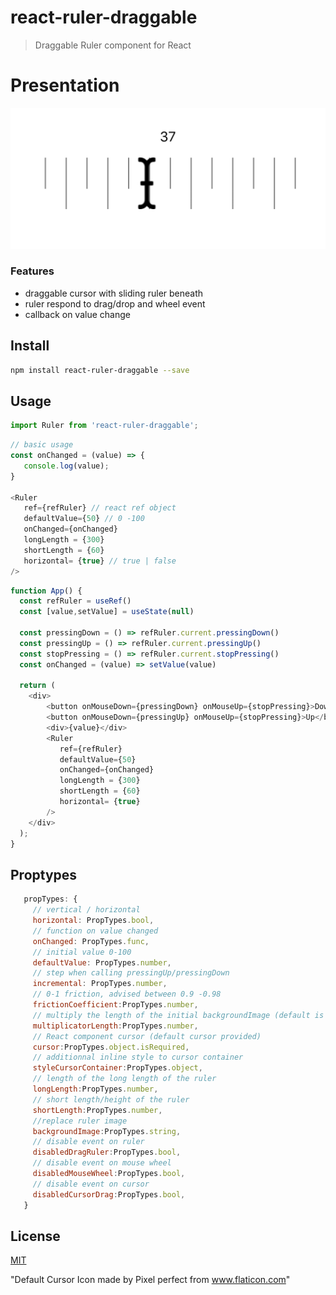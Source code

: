 # react-ruler-draggable

> Draggable Ruler component for React

# Presentation

![设计稿](./src/assets/ui.png "ui")


### Features

* draggable cursor with sliding ruler beneath
* ruler respond to drag/drop and wheel event
* callback on value change



## Install

```bash
npm install react-ruler-draggable --save
```

## Usage

``` js
import Ruler from 'react-ruler-draggable';
```

``` js
// basic usage
const onChanged = (value) => {
   console.log(value);
}

<Ruler
   ref={refRuler} // react ref object
   defaultValue={50} // 0 -100
   onChanged={onChanged}
   longLength = {300}
   shortLength = {60}
   horizontal= {true} // true | false
/>
```


``` js
function App() {
  const refRuler = useRef()
  const [value,setValue] = useState(null)

  const pressingDown = () => refRuler.current.pressingDown()
  const pressingUp = () => refRuler.current.pressingUp()
  const stopPressing = () => refRuler.current.stopPressing()
  const onChanged = (value) => setValue(value)

  return (
    <div>
        <button onMouseDown={pressingDown} onMouseUp={stopPressing}>Down</button>
        <button onMouseDown={pressingUp} onMouseUp={stopPressing}>Up</button>
        <div>{value}</div>
        <Ruler
           ref={refRuler}
           defaultValue={50}
           onChanged={onChanged}
           longLength = {300}
           shortLength = {60}
           horizontal= {true}
        />
    </div>
  );
}
```

## Proptypes

```js
   propTypes: {
     // vertical / horizontal
     horizontal: PropTypes.bool,
     // function on value changed
     onChanged: PropTypes.func,
     // initial value 0-100
     defaultValue: PropTypes.number,
     // step when calling pressingUp/pressingDown
     incremental: PropTypes.number,  
     // 0-1 friction, advised between 0.9 -0.98
     frictionCoefficient:PropTypes.number,
     // multiply the length of the initial backgroundImage (default is 20)
     multiplicatorLength:PropTypes.number,
     // React component cursor (default cursor provided)
     cursor:PropTypes.object.isRequired,
     // additionnal inline style to cursor container
     styleCursorContainer:PropTypes.object,
     // length of the long length of the ruler
     longLength:PropTypes.number,
     // short length/height of the ruler
     shortLength:PropTypes.number,
     //replace ruler image
     backgroundImage:PropTypes.string,
     // disable event on ruler
     disabledDragRuler:PropTypes.bool,
     // disable event on mouse wheel
     disabledMouseWheel:PropTypes.bool,
     // disable event on cursor
     disabledCursorDrag:PropTypes.bool,
   }
```


## License

[MIT][mit-license]

[mit-license]: ./LICENSE

"Default Cursor Icon made by Pixel perfect from www.flaticon.com"
